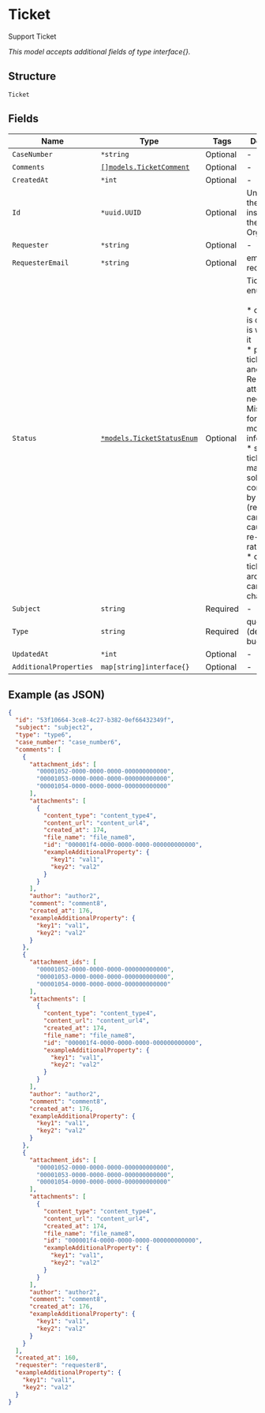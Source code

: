 
# Ticket

Support Ticket

*This model accepts additional fields of type interface{}.*

## Structure

`Ticket`

## Fields

| Name | Type | Tags | Description |
|  --- | --- | --- | --- |
| `CaseNumber` | `*string` | Optional | - |
| `Comments` | [`[]models.TicketComment`](../../doc/models/ticket-comment.md) | Optional | - |
| `CreatedAt` | `*int` | Optional | - |
| `Id` | `*uuid.UUID` | Optional | Unique ID of the object instance in the Mist Organnization |
| `Requester` | `*string` | Optional | - |
| `RequesterEmail` | `*string` | Optional | email of the requester |
| `Status` | [`*models.TicketStatusEnum`](../../doc/models/ticket-status-enum.md) | Optional | Ticket status. enum:<br><br>* open: ticket is open, Mist is working on it<br>* pending: ticket is open and Requester attention is needed (e.g. Mist is asking for some more information)<br>* solved: ticket is marked as solved / considered by Mist (requester can update it, causing it to re-open; or rate it)<br>* closed: ticket is archived and cannot be changed. |
| `Subject` | `string` | Required | - |
| `Type` | `string` | Required | question (default) / bug / critical |
| `UpdatedAt` | `*int` | Optional | - |
| `AdditionalProperties` | `map[string]interface{}` | Optional | - |

## Example (as JSON)

```json
{
  "id": "53f10664-3ce8-4c27-b382-0ef66432349f",
  "subject": "subject2",
  "type": "type6",
  "case_number": "case_number6",
  "comments": [
    {
      "attachment_ids": [
        "00001052-0000-0000-0000-000000000000",
        "00001053-0000-0000-0000-000000000000",
        "00001054-0000-0000-0000-000000000000"
      ],
      "attachments": [
        {
          "content_type": "content_type4",
          "content_url": "content_url4",
          "created_at": 174,
          "file_name": "file_name8",
          "id": "000001f4-0000-0000-0000-000000000000",
          "exampleAdditionalProperty": {
            "key1": "val1",
            "key2": "val2"
          }
        }
      ],
      "author": "author2",
      "comment": "comment8",
      "created_at": 176,
      "exampleAdditionalProperty": {
        "key1": "val1",
        "key2": "val2"
      }
    },
    {
      "attachment_ids": [
        "00001052-0000-0000-0000-000000000000",
        "00001053-0000-0000-0000-000000000000",
        "00001054-0000-0000-0000-000000000000"
      ],
      "attachments": [
        {
          "content_type": "content_type4",
          "content_url": "content_url4",
          "created_at": 174,
          "file_name": "file_name8",
          "id": "000001f4-0000-0000-0000-000000000000",
          "exampleAdditionalProperty": {
            "key1": "val1",
            "key2": "val2"
          }
        }
      ],
      "author": "author2",
      "comment": "comment8",
      "created_at": 176,
      "exampleAdditionalProperty": {
        "key1": "val1",
        "key2": "val2"
      }
    },
    {
      "attachment_ids": [
        "00001052-0000-0000-0000-000000000000",
        "00001053-0000-0000-0000-000000000000",
        "00001054-0000-0000-0000-000000000000"
      ],
      "attachments": [
        {
          "content_type": "content_type4",
          "content_url": "content_url4",
          "created_at": 174,
          "file_name": "file_name8",
          "id": "000001f4-0000-0000-0000-000000000000",
          "exampleAdditionalProperty": {
            "key1": "val1",
            "key2": "val2"
          }
        }
      ],
      "author": "author2",
      "comment": "comment8",
      "created_at": 176,
      "exampleAdditionalProperty": {
        "key1": "val1",
        "key2": "val2"
      }
    }
  ],
  "created_at": 160,
  "requester": "requester8",
  "exampleAdditionalProperty": {
    "key1": "val1",
    "key2": "val2"
  }
}
```

